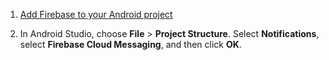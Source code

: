 1. [Add Firebase to your Android project](https://firebase.google.com/docs/android/setup)

2. In Android Studio, choose **File** > **Project Structure**. Select **Notifications**, select **Firebase Cloud Messaging**, and then click **OK**.
